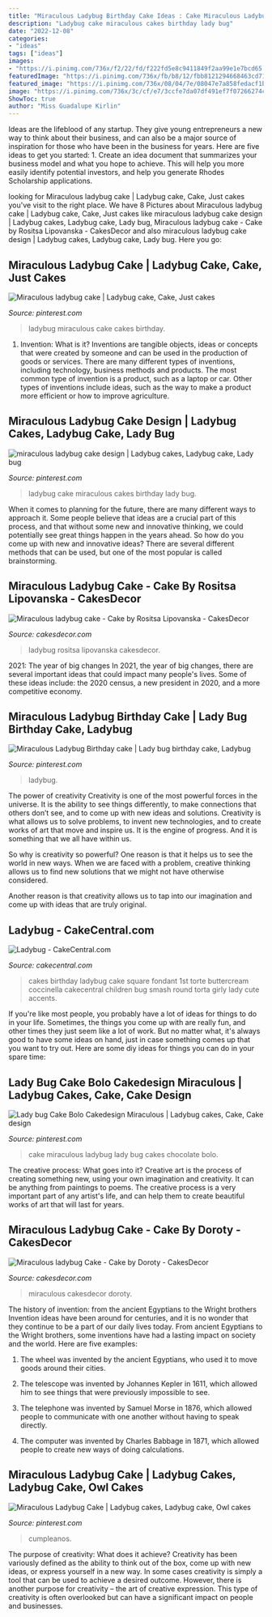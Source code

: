 ```yaml
---
title: "Miraculous Ladybug Birthday Cake Ideas : Cake Miraculous Ladybug Lady Bug Cakes Chocolate Bolo"
description: "Ladybug cake miraculous cakes birthday lady bug"
date: "2022-12-08"
categories:
- "ideas"
tags: ["ideas"]
images:
- "https://i.pinimg.com/736x/f2/22/fd/f222fd5e8c9411849f2aa99e1e7bcd65.jpg"
featuredImage: "https://i.pinimg.com/736x/fb/b8/12/fbb8121294668463cd71fe02d31e034c.jpg"
featured_image: "https://i.pinimg.com/736x/08/04/7e/08047e7a858fedacf1b42187fc6c3563.jpg"
image: "https://i.pinimg.com/736x/3c/cf/e7/3ccfe7da07df491ef7f07266274c755d.jpg"
ShowToc: true
author: "Miss Guadalupe Kirlin"
---
```



Ideas are the lifeblood of any startup. They give young entrepreneurs a new way to think about their business, and can also be a major source of inspiration for those who have been in the business for years. Here are five ideas to get you started: 1. Create an idea document that summarizes your business model and what you hope to achieve. This will help you more easily identify potential investors, and help you generate Rhodes Scholarship applications. 
	

		
looking for Miraculous ladybug cake | Ladybug cake, Cake, Just cakes you've visit to the right place. We have 8 Pictures about Miraculous ladybug cake | Ladybug cake, Cake, Just cakes like miraculous ladybug cake design | Ladybug cakes, Ladybug cake, Lady bug, Miraculous ladybug cake - Cake by Rositsa Lipovanska - CakesDecor and also miraculous ladybug cake design | Ladybug cakes, Ladybug cake, Lady bug. Here you go:
		
    
## Miraculous Ladybug Cake | Ladybug Cake, Cake, Just Cakes

<img loading=lazy src="https://i.pinimg.com/736x/a2/9b/51/a29b518a03bb61273844255138a6d701.jpg" onerror="this.onerror=null;this.src='https://tse2.mm.bing.net/th?id=OIP.g-gA-ZacNF0iWgjWsAy18gHaJ3&amp;pid=15.1';" alt="Miraculous ladybug cake | Ladybug cake, Cake, Just cakes">

_Source: pinterest.com_

>ladybug miraculous cake cakes birthday. 

	

1. Invention: What is it?
Inventions are tangible objects, ideas or concepts that were created by someone and can be used in the production of goods or services. There are many different types of inventions, including technology, business methods and products. The most common type of invention is a product, such as a laptop or car. Other types of inventions include ideas, such as the way to make a product more efficient or how to improve agriculture.

    
## Miraculous Ladybug Cake Design | Ladybug Cakes, Ladybug Cake, Lady Bug

<img loading=lazy src="https://i.pinimg.com/736x/fb/b8/12/fbb8121294668463cd71fe02d31e034c.jpg" onerror="this.onerror=null;this.src='https://tse1.mm.bing.net/th?id=OIP.aCdlTniu60wKITUXKiUt4wHaHa&amp;pid=15.1';" alt="miraculous ladybug cake design | Ladybug cakes, Ladybug cake, Lady bug">

_Source: pinterest.com_

>ladybug cake miraculous cakes birthday lady bug. 

	

When it comes to planning for the future, there are many different ways to approach it. Some people believe that ideas are a crucial part of this process, and that without some new and innovative thinking, we could potentially see great things happen in the years ahead. So how do you come up with new and innovative ideas? There are several different methods that can be used, but one of the most popular is called brainstorming.

    
## Miraculous Ladybug Cake - Cake By Rositsa Lipovanska - CakesDecor

<img loading=lazy src="https://pic.cakesdecor.com/m/tdyls0sia68zrvxaupgb.jpg" onerror="this.onerror=null;this.src='https://tse2.mm.bing.net/th?id=OIP.oXig8X1wNxiT7E7_z0sIpgHaNM&amp;pid=15.1';" alt="Miraculous ladybug cake - Cake by Rositsa Lipovanska - CakesDecor">

_Source: cakesdecor.com_

>ladybug rositsa lipovanska cakesdecor. 

	

2021: The year of big changes
In 2021, the year of big changes, there are several important ideas that could impact many people's lives. Some of these ideas include: the 2020 census, a new president in 2020, and a more competitive economy.

    
## Miraculous Ladybug Birthday Cake | Lady Bug Birthday Cake, Ladybug

<img loading=lazy src="https://i.pinimg.com/736x/08/04/7e/08047e7a858fedacf1b42187fc6c3563.jpg" onerror="this.onerror=null;this.src='https://tse3.mm.bing.net/th?id=OIP.GxnwRGcQ0exjTfyd_lsFnQHaNK&amp;pid=15.1';" alt="Miraculous Ladybug Birthday cake | Lady bug birthday cake, Ladybug">

_Source: pinterest.com_

>ladybug. 

	

The power of creativity
Creativity is one of the most powerful forces in the universe. It is the ability to see things differently, to make connections that others don’t see, and to come up with new ideas and solutions.
Creativity is what allows us to solve problems, to invent new technologies, and to create works of art that move and inspire us. It is the engine of progress. And it is something that we all have within us.

So why is creativity so powerful? One reason is that it helps us to see the world in new ways. When we are faced with a problem, creative thinking allows us to find new solutions that we might not have otherwise considered.

Another reason is that creativity allows us to tap into our imagination and come up with ideas that are truly original.

    
## Ladybug - CakeCentral.com

<img loading=lazy src="https://cdn001.cakecentral.com/gallery/2015/03/900_699729JdNT_ladybug.jpg" onerror="this.onerror=null;this.src='https://tse1.mm.bing.net/th?id=OIP.IdTelXEoZlkYisc9AnVPQAHaJ4&amp;pid=15.1';" alt="Ladybug - CakeCentral.com">

_Source: cakecentral.com_

>cakes birthday ladybug cake square fondant 1st torte buttercream coccinella cakecentral children bug smash round torta girly lady cute accents. 

	

If you're like most people, you probably have a lot of ideas for things to do in your life. Sometimes, the things you come up with are really fun, and other times they just seem like a lot of work. But no matter what, it's always good to have some ideas on hand, just in case something comes up that you want to try out. Here are some diy ideas for things you can do in your spare time: 

    
## Lady Bug Cake Bolo Cakedesign Miraculous | Ladybug Cakes, Cake, Cake Design

<img loading=lazy src="https://i.pinimg.com/736x/f2/22/fd/f222fd5e8c9411849f2aa99e1e7bcd65.jpg" onerror="this.onerror=null;this.src='https://tse4.mm.bing.net/th?id=OIP.5tRhfHO5TuVh8eFUjGbEmgHaHa&amp;pid=15.1';" alt="Lady bug Cake Bolo Cakedesign Miraculous | Ladybug cakes, Cake, Cake design">

_Source: pinterest.com_

>cake miraculous ladybug lady bug cakes chocolate bolo. 

	

The creative process: What goes into it?
Creative art is the process of creating something new, using your own imagination and creativity. It can be anything from paintings to poems. The creative process is a very important part of any artist's life, and can help them to create beautiful works of art that will last for years.

    
## Miraculous Ladybug Cake - Cake By Doroty - CakesDecor

<img loading=lazy src="https://pic.cakesdecor.com/m/vpatdkedmztr99ebv046.jpg" onerror="this.onerror=null;this.src='https://tse1.mm.bing.net/th?id=OIP.wxiuwAE7t8CcGyQwQeAqpgHaJ3&amp;pid=15.1';" alt="Miraculous ladybug Cake - Cake by Doroty - CakesDecor">

_Source: cakesdecor.com_

>miraculous cakesdecor doroty. 

	

The history of invention: from the ancient Egyptians to the Wright brothers
Invention ideas have been around for centuries, and it is no wonder that they continue to be a part of our daily lives today. From ancient Egyptians to the Wright brothers, some inventions have had a lasting impact on society and the world. Here are five examples:
1) The wheel was invented by the ancient Egyptians, who used it to move goods around their cities.

2) The telescope was invented by Johannes Kepler in 1611, which allowed him to see things that were previously impossible to see.

3) The telephone was invented by Samuel Morse in 1876, which allowed people to communicate with one another without having to speak directly.

4) The computer was invented by Charles Babbage in 1871, which allowed people to create new ways of doing calculations.

    
## Miraculous Ladybug Cake | Ladybug Cakes, Ladybug Cake, Owl Cakes

<img loading=lazy src="https://i.pinimg.com/736x/3c/cf/e7/3ccfe7da07df491ef7f07266274c755d.jpg" onerror="this.onerror=null;this.src='https://tse2.mm.bing.net/th?id=OIP.u4OxUUQiEK-sSbZ5V47KgQHaLp&amp;pid=15.1';" alt="Miraculous Ladybug Cake | Ladybug cakes, Ladybug cake, Owl cakes">

_Source: pinterest.com_

>cumpleanos. 

	

The purpose of creativity: What does it achieve?
Creativity has been variously defined as the ability to think out of the box, come up with new ideas, or express yourself in a new way. In some cases creativity is simply a tool that can be used to achieve a desired outcome. However, there is another purpose for creativity – the art of creative expression. This type of creativity is often overlooked but can have a significant impact on people and businesses.

